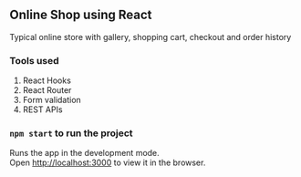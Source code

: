 ## Online Shop using React
Typical online store with gallery, shopping cart, checkout and order history

### Tools used
1. React Hooks
2. React Router
3. Form validation
4. REST APIs


### `npm start` to run the project

Runs the app in the development mode.<br />
Open [http://localhost:3000](http://localhost:3000) to view it in the browser.


